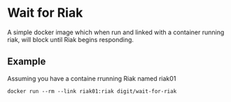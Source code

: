 # Wait for Riak

A simple docker image which when run and linked with a container running riak, will block until Riak begins responding.

## Example

Assuming you have a containe rrunning Riak named riak01

```
docker run --rm --link riak01:riak digit/wait-for-riak
```
